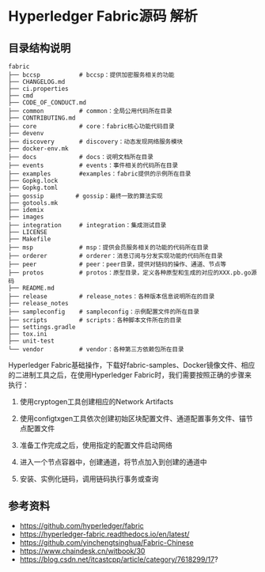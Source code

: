 # Hyperledger Fabric源码 解析

## 目录结构说明
```
fabric
├── bccsp           # bccsp：提供加密服务相关的功能
├── CHANGELOG.md 
├── ci.properties
├── cmd
├── CODE_OF_CONDUCT.md
├── common          # common：全局公用代码所在目录
├── CONTRIBUTING.md
├── core            # core：fabric核心功能代码目录
├── devenv
├── discovery       # discovery：动态发现网络服务模块
├── docker-env.mk
├── docs            # docs：说明文档所在目录
├── events          # events：事件相关的代码所在目录
├── examples        #examples：fabric提供的示例所在目录
├── Gopkg.lock
├── Gopkg.toml
├── gossip         # gossip：最终一致的算法实现
├── gotools.mk
├── idemix
├── images
├── integration     # integration：集成测试目录
├── LICENSE
├── Makefile
├── msp             # msp：提供会员服务相关的功能的代码所在目录
├── orderer         # orderer：消息订阅与分发实现功能的代码所在目录
├── peer            # peer：peer目录，提供对链码的操作、通道、节点等
├── protos          # protos：原型目录，定义各种原型和生成的对应的XXX.pb.go源码
├── README.md
├── release         # release_notes：各种版本信息说明所在的目录
├── release_notes
├── sampleconfig    # sampleconfig：示例配置文件的所在目录
├── scripts         # scripts：各种脚本文件所在的目录
├── settings.gradle
├── tox.ini
├── unit-test
└── vendor          # vendor：各种第三方依赖包所在目录
```

Hyperledger Fabric基础操作，下载好fabric-samples、Docker镜像文件、相应的二进制工具之后，在使用Hyperledger Fabric时，我们需要按照正确的步骤来执行：

1. 使用cryptogen工具创建相应的Network Artifacts

2. 使用configtxgen工具依次创建初始区块配置文件、通道配置事务文件、锚节点配置文件

3. 准备工作完成之后，使用指定的配置文件启动网络

4. 进入一个节点容器中，创建通道，将节点加入到创建的通道中

5. 安装、实例化链码，调用链码执行事务或查询

## 参考资料
* https://github.com/hyperledger/fabric
* https://hyperledger-fabric.readthedocs.io/en/latest/
* https://github.com/yinchengtsinghua/Fabric-Chinese
* https://www.chaindesk.cn/witbook/30
* https://blog.csdn.net/itcastcpp/article/category/7618299/17?




